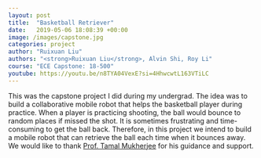 ```yaml
---
layout: post
title:  "Basketball Retriever"
date:   2019-05-06 18:08:39 +00:00
image: /images/capstone.jpg
categories: project
author: "Ruixuan Liu"
authors: "<strong>Ruixuan Liu</strong>, Alvin Shi, Roy Li"
course: "ECE Capstone: 18-500"
youtube: https://youtu.be/n8TYA04VexE?si=4HhwcwtL163VTiLC
---
```


This was the capstone project I did during my undergrad. 
The idea was to build a collaborative mobile robot that helps the basketball player during practice. 
When a player is practicing shooting, the ball would bounce to random places if missed the shot. 
It is sometimes frustrating and time-consuming to get the ball back.
Therefore, in this project we intend to build a mobile robot that can retrieve the ball each time when it bounces away.
We would like to thank [Prof. Tamal Mukherjee](https://www.ece.cmu.edu/directory/bios/mukherjee-tamal.html) for his guidance and support.